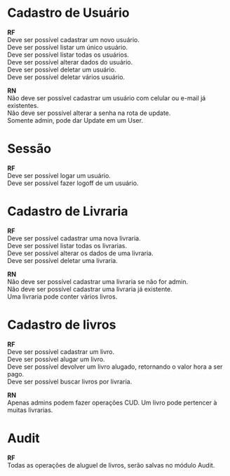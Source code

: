 # Cadastro de Usuário

**RF** <br>
Deve ser possível cadastrar um novo usuário. <br>
Deve ser possível listar um único usuário.  <br>
Deve ser possível listar todas os usuários.  <br>
Deve ser possível alterar dados do usuário.  <br>
Deve ser possível deletar um usuário.  <br>
Deve ser possível deletar vários usuário.  <br>

**RN** <br>
Não deve ser possível cadastrar um usuário com celular ou e-mail já existentes.  <br>
Não deve ser possível alterar a senha na rota de update.  <br>
Somente admin, pode dar Update em um User.  <br>

# Sessão

**RF** <br>
Deve ser possível logar um usuário. <br>
Deve ser possível fazer logoff de um usuário. <br>

# Cadastro de Livraria

**RF** <br>
Deve ser possível cadastrar uma nova livraria.  <br>
Deve ser possível listar todas os livrarias.  <br>
Deve ser possível alterar os dados de uma livraria.  <br>
Deve ser possível deletar uma livraria.  <br>

**RN** <br>
Não deve ser possível cadastrar uma livraria se não for admin.  <br>
Não deve ser possível cadastrar uma livraria já existente.  <br>
Uma livraria pode conter vários livros.  <br>

# Cadastro de livros

**RF** <br>
Deve ser possível cadastrar um livro. <br>
Deve ser possível alugar um livro. <br>
Deve ser possível devolver um livro alugado, retornando o valor hora a ser pago. <br>
Deve ser possível buscar livros por livraria.

**RN** <br>
Apenas admins podem fazer operações CUD.
Um livro pode pertencer à muitas livrarias.  <br>

# Audit

**RF** <br>
Todas as operações de aluguel de livros, serão salvas no módulo Audit. <br>

